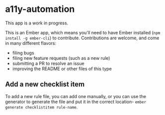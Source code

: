 # a11y-automation

This app is a work in progress.

This is an Ember app, which  means you'll need to have Ember installed (`npm install -g ember-cli`) to contribute. Contributions are welcome, and come in many different flavors: 

- filing bugs
- filing new feature requests (such as a new rule)
- submitting a PR to resolve an issue
- improving the README or other files of this type


## Add a new checklist item

To add a new rule file, you can add one manually, or you can use the generator to generate the file and put it in the correct location- `ember generate checklistitem rule-name`.